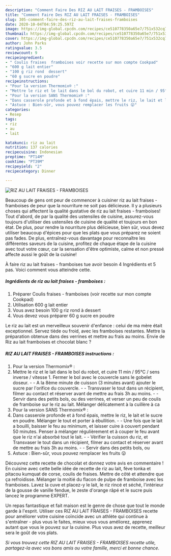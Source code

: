 ```yaml
---
description: "Comment Faire Des RIZ AU LAIT FRAISES - FRAMBOISES"
title: "Comment Faire Des RIZ AU LAIT FRAISES - FRAMBOISES"
slug: 305-comment-faire-des-riz-au-lait-fraises-framboises
date: 2020-10-04T04:59:25.597Z
image: https://img-global.cpcdn.com/recipes/ce510778350a65e7/751x532cq70/riz-au-lait-fraises-framboises-photo-principale-de-la-recette.jpg
thumbnail: https://img-global.cpcdn.com/recipes/ce510778350a65e7/751x532cq70/riz-au-lait-fraises-framboises-photo-principale-de-la-recette.jpg
cover: https://img-global.cpcdn.com/recipes/ce510778350a65e7/751x532cq70/riz-au-lait-fraises-framboises-photo-principale-de-la-recette.jpg
author: John Parks
ratingvalue: 3.5
reviewcount: 9
recipeingredient:
- " Coulis fraises  framboises voir recette sur mon compte Cookpad"
- "600 g lait entier"
- "100 g riz rond  dessert"
- "60 g sucre en poudre"
recipeinstructions:
- "Pour la version Thermomix® :"
- "Mettre le riz et le lait dans le bol du robot, et cuire 11 min / 95°C / sens inverse / vitesse 1. Fermer le bol avec le couvercle sans le gobelet doseur.  A la 8ème minute de cuisson (3 minutes avant) ajouter le sucre par l&#39;orifice du couvercle.  Transvaser le tout dans un récipient, filmer au contact et réserver avant de mettre au frais 3h au moins.  Servir dans des petits bols, ou des verrines, et verser un peu de coulis de framboise sur le riz au lait. Mélanger délicatement à la cuillère à ca"
- "Pour la version SANS Thermomix® :"
- "Dans casserole profonde et à fond épais, mettre le riz, le lait et le sucre en poudre. Mélanger le tout et porter à ébullition.  Une fois que le lait a bouilli, baisser le feu au minimum, et laisser cuire à couvert pendant 50 minutes. Penser à mélanger régulièrement et à couper le feu avant que le riz n&#39;ai absorbé tout le lait.  Vérifier la cuisson du riz, et Transvaser le tout dans un récipient, filmer au contact et réserver avant de mettre au frais 3h au moins.  Servir dans des petits bols, ou"
- "Astuce : Bien-sûr, vous pouvez remplacer les fruits 😛"
categories:
- Resep
tags:
- riz
- au
- lait

katakunci: riz au lait 
nutrition: 137 calories
recipecuisine: Indonesian
preptime: "PT14M"
cooktime: "PT39M"
recipeyield: "2"
recipecategory: Dinner

---
```



![RIZ AU LAIT FRAISES - FRAMBOISES](https://img-global.cpcdn.com/recipes/ce510778350a65e7/751x532cq70/riz-au-lait-fraises-framboises-photo-principale-de-la-recette.jpg)

Beaucoup de gens ont peur de commencer à cuisiner riz au lait fraises - framboises de peur que la nourriture ne soit pas délicieuse. Il y a plusieurs choses qui affectent la qualité gustative de riz au lait fraises - framboises! Tout d'abord, de par la qualité des ustensiles de cuisine, assurez-vous toujours d'utiliser des ustensiles de cuisine de qualité et toujours en bon état. De plus, pour rendre la nourriture plus délicieuse, bien sûr, vous devez utiliser beaucoup d'épices pour que les plats que vous préparez ne soient pas fades. De plus, entraînez-vous davantage pour reconnaître les différentes saveurs de la cuisine, profitez de chaque étape de la cuisine avec tout votre cœur, car la sensation d'être optimiste, calme et non pressé affecte aussi le goût de la cuisine!

<!--inarticleads1-->

À faire riz au lait fraises - framboises tue avoir besoin 4 Ingrédients et 5 pas. Voici comment vous atteindre cette.

##### Ingrédients de riz au lait fraises - framboises :

1. Préparer  Coulis fraises - framboises (voir recette sur mon compte Cookpad)
1. Utilisation 600 g lait entier
1. Vous avez besoin 100 g riz rond à dessert
1. Vous devez vous préparer 60 g sucre en poudre


Le riz au lait est un merveilleux souvenir d&#39;enfance : celui de ma mère était exceptionnel. Servez tiède ou froid, avec les framboises restantes. Mettre la préparation obtenue dans des verrines et mettre au frais au moins. Envie de Riz au lait framboises et chocolat blanc ? 

<!--inarticleads2-->

##### RIZ AU LAIT FRAISES - FRAMBOISES instructions :

1. Pour la version Thermomix® :
1. Mettre le riz et le lait dans le bol du robot, et cuire 11 min / 95°C / sens inverse / vitesse 1. Fermer le bol avec le couvercle sans le gobelet doseur. -  - A la 8ème minute de cuisson (3 minutes avant) ajouter le sucre par l&#39;orifice du couvercle. -  - Transvaser le tout dans un récipient, filmer au contact et réserver avant de mettre au frais 3h au moins. -  - Servir dans des petits bols, ou des verrines, et verser un peu de coulis de framboise sur le riz au lait. Mélanger délicatement à la cuillère à ca
1. Pour la version SANS Thermomix® :
1. Dans casserole profonde et à fond épais, mettre le riz, le lait et le sucre en poudre. Mélanger le tout et porter à ébullition. -  - Une fois que le lait a bouilli, baisser le feu au minimum, et laisser cuire à couvert pendant 50 minutes. Penser à mélanger régulièrement et à couper le feu avant que le riz n&#39;ai absorbé tout le lait. -  - Vérifier la cuisson du riz, et Transvaser le tout dans un récipient, filmer au contact et réserver avant de mettre au frais 3h au moins. -  - Servir dans des petits bols, ou
1. Astuce : Bien-sûr, vous pouvez remplacer les fruits 😛


Découvrez cette recette de chocolat et donnez votre avis en commentaire ! En cuisine avec cette belle idée de recette de riz au lait, fève tonka et pitacou kumquat de corse, coulis de fraises. Mettre de côté et attendre que ça refroidisse. Mélanger la moitié du flacon de pulpe de framboise avec les framboises. Lavez la cuve et placez-y le lait, le riz rincé et séché, l&#39;intérieur de la gousse de vanille fendue, le zeste d&#39;orange râpé et le sucre puis lancez le programme EXPERT. 

<!--inarticleads1-->

<p>
Un repas fantastique et fait maison est le genre de chose que tout le monde garde à l'esprit. Utiliser ces RIZ AU LAIT FRAISES - FRAMBOISES recette pour améliorer votre cuisine coïncide avec un athlète qui continue à s'entraîner - plus vous le faites, mieux vous vous améliorez, apprenez autant que vous le pouvez sur la cuisine. Plus vous avez de recette, meilleur sera le goût de vos plats.
</p>

<p>
<i>Si vous trouvez cette RIZ AU LAIT FRAISES - FRAMBOISES recette utile, partagez-la avec vos bons amis ou votre famille, merci et bonne chance.</i>
</p>
